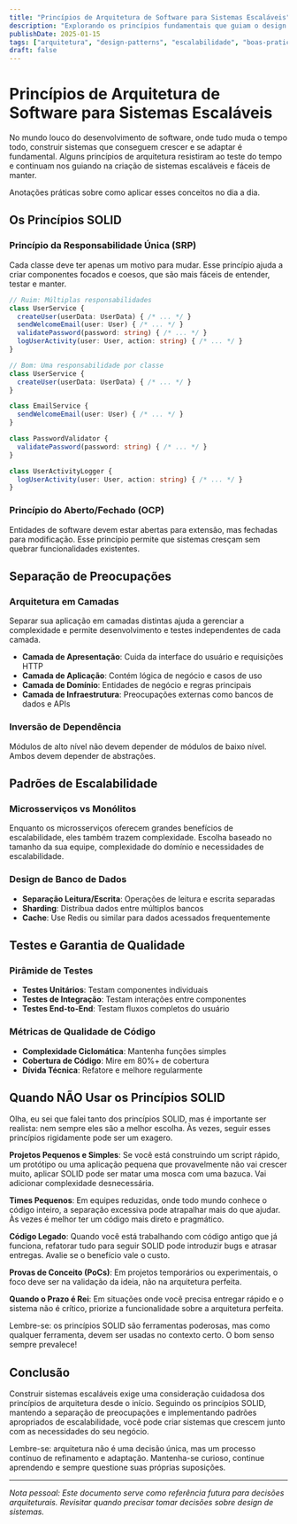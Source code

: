 ```yaml
---
title: "Princípios de Arquitetura de Software para Sistemas Escaláveis"
description: "Explorando os princípios fundamentais que guiam o design de sistemas robustos, manuteníveis e escaláveis."
publishDate: 2025-01-15
tags: ["arquitetura", "design-patterns", "escalabilidade", "boas-praticas"]
draft: false
---
```


# Princípios de Arquitetura de Software para Sistemas Escaláveis

No mundo louco do desenvolvimento de software, onde tudo muda o tempo todo, construir sistemas que conseguem crescer e se adaptar é fundamental. Alguns princípios de arquitetura resistiram ao teste do tempo e continuam nos guiando na criação de sistemas escaláveis e fáceis de manter.

Anotações práticas sobre como aplicar esses conceitos no dia a dia.

## Os Princípios SOLID

### Princípio da Responsabilidade Única (SRP)

Cada classe deve ter apenas um motivo para mudar. Esse princípio ajuda a criar componentes focados e coesos, que são mais fáceis de entender, testar e manter.

```typescript
// Ruim: Múltiplas responsabilidades
class UserService {
  createUser(userData: UserData) { /* ... */ }
  sendWelcomeEmail(user: User) { /* ... */ }
  validatePassword(password: string) { /* ... */ }
  logUserActivity(user: User, action: string) { /* ... */ }
}

// Bom: Uma responsabilidade por classe
class UserService {
  createUser(userData: UserData) { /* ... */ }
}

class EmailService {
  sendWelcomeEmail(user: User) { /* ... */ }
}

class PasswordValidator {
  validatePassword(password: string) { /* ... */ }
}

class UserActivityLogger {
  logUserActivity(user: User, action: string) { /* ... */ }
}
```

### Princípio do Aberto/Fechado (OCP)

Entidades de software devem estar abertas para extensão, mas fechadas para modificação. Esse princípio permite que sistemas cresçam sem quebrar funcionalidades existentes.

## Separação de Preocupações

### Arquitetura em Camadas

Separar sua aplicação em camadas distintas ajuda a gerenciar a complexidade e permite desenvolvimento e testes independentes de cada camada.

- **Camada de Apresentação**: Cuida da interface do usuário e requisições HTTP
- **Camada de Aplicação**: Contém lógica de negócio e casos de uso
- **Camada de Domínio**: Entidades de negócio e regras principais
- **Camada de Infraestrutura**: Preocupações externas como bancos de dados e APIs

### Inversão de Dependência

Módulos de alto nível não devem depender de módulos de baixo nível. Ambos devem depender de abstrações.

## Padrões de Escalabilidade

### Microsserviços vs Monólitos

Enquanto os microsserviços oferecem grandes benefícios de escalabilidade, eles também trazem complexidade. Escolha baseado no tamanho da sua equipe, complexidade do domínio e necessidades de escalabilidade.

### Design de Banco de Dados

- **Separação Leitura/Escrita**: Operações de leitura e escrita separadas
- **Sharding**: Distribua dados entre múltiplos bancos
- **Cache**: Use Redis ou similar para dados acessados frequentemente

## Testes e Garantia de Qualidade

### Pirâmide de Testes

- **Testes Unitários**: Testam componentes individuais
- **Testes de Integração**: Testam interações entre componentes
- **Testes End-to-End**: Testam fluxos completos do usuário

### Métricas de Qualidade de Código

- **Complexidade Ciclomática**: Mantenha funções simples
- **Cobertura de Código**: Mire em 80%+ de cobertura
- **Dívida Técnica**: Refatore e melhore regularmente

## Quando NÃO Usar os Princípios SOLID

Olha, eu sei que falei tanto dos princípios SOLID, mas é importante ser realista: nem sempre eles são a melhor escolha. Às vezes, seguir esses princípios rigidamente pode ser um exagero.

**Projetos Pequenos e Simples**: Se você está construindo um script rápido, um protótipo ou uma aplicação pequena que provavelmente não vai crescer muito, aplicar SOLID pode ser matar uma mosca com uma bazuca. Vai adicionar complexidade desnecessária.

**Times Pequenos**: Em equipes reduzidas, onde todo mundo conhece o código inteiro, a separação excessiva pode atrapalhar mais do que ajudar. Às vezes é melhor ter um código mais direto e pragmático.

**Código Legado**: Quando você está trabalhando com código antigo que já funciona, refatorar tudo para seguir SOLID pode introduzir bugs e atrasar entregas. Avalie se o benefício vale o custo.

**Provas de Conceito (PoCs)**: Em projetos temporários ou experimentais, o foco deve ser na validação da ideia, não na arquitetura perfeita.

**Quando o Prazo é Rei**: Em situações onde você precisa entregar rápido e o sistema não é crítico, priorize a funcionalidade sobre a arquitetura perfeita.

Lembre-se: os princípios SOLID são ferramentas poderosas, mas como qualquer ferramenta, devem ser usadas no contexto certo. O bom senso sempre prevalece!

## Conclusão

Construir sistemas escaláveis exige uma consideração cuidadosa dos princípios de arquitetura desde o início. Seguindo os princípios SOLID, mantendo a separação de preocupações e implementando padrões apropriados de escalabilidade, você pode criar sistemas que crescem junto com as necessidades do seu negócio.

Lembre-se: arquitetura não é uma decisão única, mas um processo contínuo de refinamento e adaptação. Mantenha-se curioso, continue aprendendo e sempre questione suas próprias suposições.

---

*Nota pessoal: Este documento serve como referência futura para decisões arquiteturais. Revisitar quando precisar tomar decisões sobre design de sistemas.*
